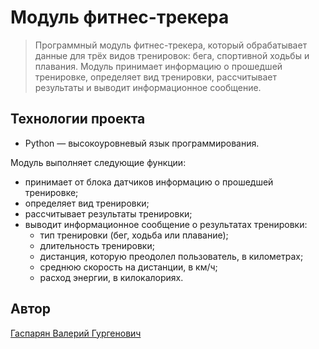 # Модуль фитнес-трекера

> Программный модуль фитнес-трекера, который обрабатывает данные для трёх видов тренировок: бега, спортивной ходьбы и плавания. Модуль принимает информацию о прошедшей тренировке, определяет вид тренировки, рассчитывает результаты и выводит информационное сообщение.

## Технологии проекта

- Python — высокоуровневый язык программирования.

Модуль выполняет следующие функции:
* принимает от блока датчиков информацию о прошедшей тренировке;
* определяет вид тренировки;
* рассчитывает результаты тренировки;
* выводит информационное сообщение о результатах тренировки:
  * тип тренировки (бег, ходьба или плавание);
  * длительность тренировки;
  * дистанция, которую преодолел пользователь, в километрах;
  * среднюю скорость на дистанции, в км/ч;
  * расход энергии, в килокалориях.

## Автор
[Гаспарян Валерий Гургенович](https://github.com/V1olenceDev)
